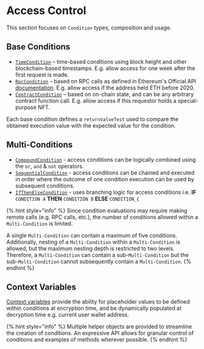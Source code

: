 # Access Control

This section focuses on `Condition` types, composition and usage.

## Base Conditions

* [`TimeCondition`](timecondition.md) – time-based conditions using block height and other blockchain-based timestamps. E.g. allow access for one week after the first request is made.&#x20;
* [`RpcCondition`](../../conditions/rpccondition.md) –  based on RPC calls as defined in Ethereum's Official API [documentation](https://ethereum.org/en/developers/docs/apis/json-rpc/#json-rpc-methods). E.g. allow access if the address held ETH before 2020.&#x20;
* [`ContractCondition`](../../conditions/contractcondition/) – based on on-chain state, and can be any arbitrary contract function call. E.g. allow access if this requestor holds a special-purpose NFT.&#x20;

Each base condition defines a `returnValueTest` used to compare the obtained execution value with the expected value for the condition.

## Multi-Conditions

* [`CompoundCondition`](condition-set.md) - access conditions can be logically combined using the `or`, `and` & `not` operators.
* [`SequentialCondition`](../../conditions/future-enhancements/sequentialcondition.md) - access conditions can be chained and executed in order where the outcome of one condition execution can be used by subsequent conditions.
* [`IfThenElseCondition`](../../conditions/future-enhancements/ifthenelsecondition.md) - uses branching logic for access conditions i.e. **IF** `CONDITION A` **THEN** `CONDITION B` **ELSE** `CONDITION_C`

{% hint style="info" %}
Since condition evaluations may require making remote calls (e.g. RPC calls, etc.), the number of conditions allowed within a `Multi-Condition` is limited.&#x20;

A single `Multi-Condition` can contain a maximum of five conditions. Additionally, nesting of  a `Multi-Condition` within a `Multi-Condition` is allowed, but the maximum nesting depth is restricted to two levels. Therefore, a `Multi-Condition` can contain a sub-`Multi-Condition` but the sub-`Multi-Condition` cannot subsequently contain a `Multi-Condition`.
{% endhint %}

## Context Variables

[Context variables](conditioncontext-and-context-variables.md) provide the ability for placeholder values to be defined within conditions at encryption time, and be dynamically populated at decryption time e.g. current user wallet address.

{% hint style="info" %}
Multiple helper objects are provided to streamline the creation of conditions. An expressive API allows for granular control of conditions and examples of methods wherever possible.
{% endhint %}

